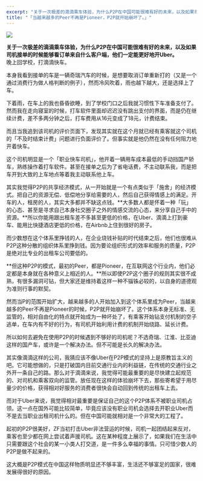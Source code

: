 ```yaml
---
excerpt: "关于一次极差的滴滴乘车体验，为什么P2P在中国可能很难有好的未来，以及如果司机接单的时候能够看订单来自什么客户端，他们一定能更好地开Uber。"
title: "「当越来越多的Peer不再是Pioneer，P2P就开始崩坏了。」"
---
```


![](https://cl.ly/oPZF/f6813cc37d39f24f1f5ceb09bc18d8aa_r)

__关于一次极差的滴滴乘车体验，为什么P2P在中国可能很难有好的未来，以及如果司机接单的时候能够看订单来自什么客户端，他们一定能更好地开Uber。__  
晚上回学校，打滴滴快车。

本身我看到接单的车是一辆奇瑞汽车的时候，是想要取消订单重新打的（又是一个通过消费行为做人格判断的例子），然而冷风吹着，雨也越下越大，还是选择上了车。

下着雨，在车上的我也昏昏欲睡，到了学校门口之后我就习惯性下车准备支付了。然而我在走向寝室的时候，打车软件里面却迟迟没有跳出支付的界面，而是仍在继续计费，差不多两分钟之后，打车费用从16元变成了18元，计费结束。

而且当我追到该司机的评价页面下，发现其实就在这个月就已经有乘客就这个司机的「不及时结束计费」问题进行负面评价了。但事实就是他仍然在没有任何阻力地开着快车。

这个司机明显是一个「职业快车司机」，他开着一辆用车成本最低的手动挡国产轿车，熟练操作着打车软件。甚至在接单之后为了省电话费，不主动联系我，而是把车开到大致的上车地点等着我主动联系他上车。

其实我觉得P2P的共享经济模式，从一开始就是一个有点类似于「施舍」的经济模式。把自己的资源无偿、低偿地分享给需要的人，然后自己获得情感上的满足。开车的人，租房的人，其实大多都并不缺这点钱。**大多数人都是怀着一种「玩」的心态、甚至是寻求自己本身社交圈子之外的情感交流的心态，来分享自己手中的资源。**所以你能用跟出租车差不多甚至更低的价格，在Uber、滴滴上打到豪车、能用比快捷酒店更低的价格，在Airbnb上住到很好的房子。

而少数想在这个体系里挣钱的人，在企业烧钱补贴的时代结束之后，他们也很难从P2P这种分散的组织体系里挣到钱。因为要论组织形式的效率和服务的质量，P2P是绝对比专业的出租车公司要低的。

**但这种P2P的模式，最初的Peer，都是Pioneer，在互联网这个行业内，他们必定都是本身就在各种意义上相近的人。**所以即使P2P这个圈子的规则其实很不成熟，有很多漏洞可钻，但大家还是维持着这样一种不锱铢必较的，以自身的道德观为准则行事的默契。

然而当P的范围开始扩大，越来越多的人开始加入到这个体系里成为Peer，当越来越多的Peer不再是Pioneer的时候，P2P就开始崩坏了。这个体系本身无标准、无监管的，相对自由化的特点就开始成为一种坏处了，有乘客开始钻支付机制的空子逃单，在车内有不好的行为，有司机开始利用计费的机制开始绕路、延长计费。

所以如何去避免在使用P2P的时候遇到不够好的司机呢？不选奇瑞、江淮、比亚迪这样的国产车，或许是一个解决办法。但不可能是长久的解决办法。

其实像滴滴这样的公司，我猜应该不像Uber在P2P模式的坚持上是原教旨主义的吧。它可能想做的，只是打破国内目前交通行业内的利益链，在传统的交通行业之外开一条自己的路。那么对于滴滴来说，我觉得可能最重要的是尽快建立起规范的、对司机和乘客双向的监管。放任现在这样的体验崩坏下去，那些寄希望于用尽量少的价格，获得相对好服务的消费者很快会自动回到传统的出租车上去。

而对于Uber来说，我觉得相对最重要是保证自己的这个P2P体系不被职业司机占领。这一点在国外可能比较简单，毕竟应该没有职业司机会选择去开职业Uber而不是去当职业出租司机什么的。但在中国可能就相对是一个非常大的工程了。

起初的P2P很美好，ZF当初打击Uber非法营运的时候，司机一起团结起来反对，乘客也至少都在网上尝试着声援司机。这在某种程度上展示了，如果我们在生活中只需要跟这个社会的某一小类人打交道，是一件多么幸福的事情。只可惜少数人的P2P是做不起来的。

这大概是P2P模式在中国这样物质明显还不够丰富，生活还不够富足的国家，很难发展得很好的原因。